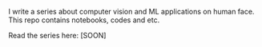 I write a series about computer vision and ML applications on human face. This repo contains notebooks, codes and etc.

Read the series here: [SOON] 
